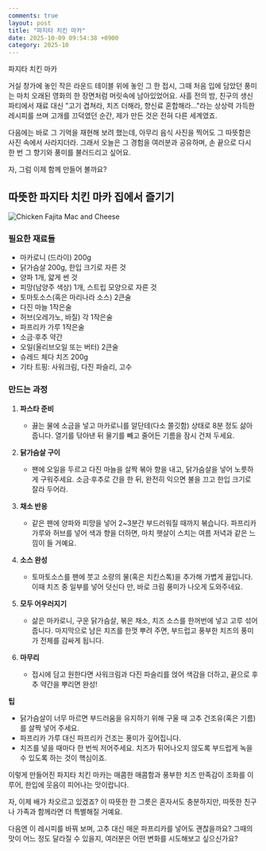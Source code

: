 ```yaml
---
comments: true
layout: post
title: "파지타 치킨 마카"
date: 2025-10-09 09:54:38 +0900
category: 2025-10
---
```


파지타 치킨 마카  
   
거실 창가에 놓인 작은 라운드 테이블 위에 놓인 그 한 접시, 그때 처음 입에 담았던 풍미는 마치 오래된 영화의 한 장면처럼 머릿속에 남아있었어요. 사흘 전의 밤, 친구의 생신 파티에서 재료 대신 "고기 겹쳐라, 치즈 더해라, 향신료 혼합해라..."라는 상상력 가득한 레시피를 쓰며 고개를 끄덕였던 순간, 제가 만든 것은 전혀 다른 세계였죠.  

다음에는 바로 그 기억을 재현해 보려 했는데, 아무리 음식 사진을 찍어도 그 따뜻함은 사진 속에서 사라지더라. 그래서 오늘은 그 경험을 여러분과 공유하며, 손 끝으로 다시 한 번 그 향기와 풍미를 불러드리고 싶어요.  

자, 그럼 이제 함께 만들어 볼까요?  

## 따뜻한 파지타 치킨 마카 집에서 즐기기  

![Chicken Fajita Mac and Cheese](https://www.themealdb.com/images/media/meals/qrqywr1503066605.jpg)  

### 필요한 재료들  
- 마카로니 (드라이) 200g  
- 닭가슴살 200g, 한입 크기로 자른 것  
- 양파 1개, 얇게 썬 것  
- 피망(남양주 색상) 1개, 스트립 모양으로 자른 것  
- 토마토소스(혹은 마리나라 소스) 2큰술  
- 다진 마늘 1작은술  
- 허브(오레가노, 바질) 각 1작은술  
- 파프리카 가루 1작은술  
- 소금·후추 약간  
- 오일(올리브오일 또는 버터) 2큰술  
- 슈레드 체다 치즈 200g  
- 기타 트핑: 사워크림, 다진 파슬리, 고수  

### 만드는 과정  
1. **파스타 준비**  
   - 끓는 물에 소금을 넣고 마카로니를 알단테(다소 쫄깃함) 상태로 8분 정도 삶아줍니다. 열기를 닦아낸 뒤 물기를 빼고 줄어든 기름을 잠시 건져 두세요.  

2. **닭가슴살 구이**  
   - 팬에 오일을 두르고 다진 마늘을 살짝 볶아 향을 내고, 닭가슴살을 넣어 노릇하게 구워주세요. 소금·후추로 간을 한 뒤, 완전히 익으면 불을 끄고 한입 크기로 잘라 두어라.  

3. **채소 반응**  
   - 같은 팬에 양파와 피망을 넣어 2~3분간 부드러워질 때까지 볶습니다. 파프리카 가루와 허브를 넣어 색과 향을 더하면, 마치 햇살이 스치는 여름 저녁과 같은 느낌이 들 거예요.  

4. **소스 완성**  
   - 토마토소스를 팬에 붓고 소량의 물(혹은 치킨스톡)을 추가해 가볍게 끓입니다. 이때 치즈 중 일부를 넣어 덧신다 만, 바로 크림 풍미가 나오게 도와주네요.  

5. **모두 어우러지기**  
   - 삶은 마카로니, 구운 닭가슴살, 볶은 채소, 치즈 소스를 한꺼번에 넣고 고루 섞어줍니다. 마지막으로 남은 치즈를 한껏 뿌려 주면, 부드럽고 풍부한 치즈의 풍미가 전체를 감싸게 됩니다.  

6. **마무리**  
   - 접시에 담고 원한다면 사워크림과 다진 파슬리를 얹어 색감을 더하고, 끝으로 후추 약간을 뿌리면 완성!  

**팁**  
- 닭가슴살이 너무 마르면 부드러움을 유지하기 위해 구울 때 고추 건조유(혹은 기름)를 살짝 넣어 주세요.  
- 파프리카 가루 대신 파프리카 건조는 풍미가 깊어집니다.  
- 치즈를 넣을 때마다 한 번씩 저어주세요. 치즈가 튀어나오지 않도록 부드럽게 녹을 수 있도록 하는 것이 핵심이죠.  

이렇게 만들어진 파지타 치킨 마카는 매콤한 매콤함과 풍부한 치즈 만족감이 조화를 이루어, 한입에 웃음이 피어나는 맛이랍니다.  

자, 이제 배가 차오르고 있겠죠? 이 따뜻한 한 그릇은 혼자서도 충분하지만, 따뜻한 친구나 가족과 함께라면 더 특별해질 거예요.  

다음엔 이 레시피를 바꿔 보며, 고추 대신 매운 파프리카를 넣어도 괜찮을까요? 그때의 맛이 어느 정도 달라질 수 있을지, 여러분은 어떤 변화를 시도해보고 싶으신가요?